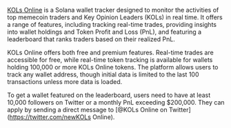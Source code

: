[KOLs Online](https://newkolscan.io) is a Solana wallet tracker designed to monitor the activities of top memecoin traders and Key Opinion Leaders (KOLs) in real time. It offers a range of features, including tracking real-time trades, providing insights into wallet holdings and Token Profit and Loss (PnL), and featuring a leaderboard that ranks traders based on their realized PnL.

KOLs Online offers both free and premium features. Real-time trades are accessible for free, while real-time token tracking is available for wallets holding 100,000 or more KOLs Online tokens. The platform allows users to track any wallet address, though initial data is limited to the last 100 transactions unless more data is loaded.

To get a wallet featured on the leaderboard, users need to have at least 10,000 followers on Twitter or a monthly PnL exceeding $200,000. They can apply by sending a direct message to [@KOLs Online on Twitter](https://twitter.com/newKOLs Online).
